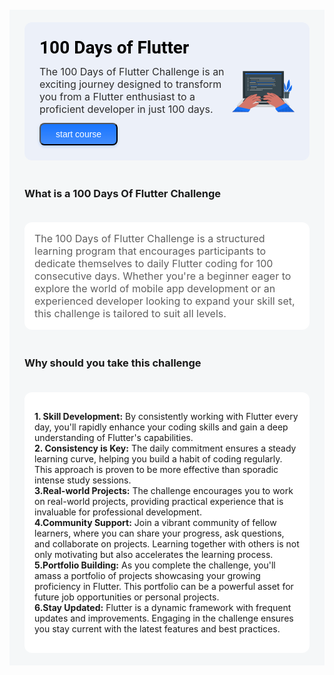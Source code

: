 <div style="
  align-self: stretch; flex-grow: 0; display: flex; flex-direction: column; justify-content: flex-start; margin-top:20px; gap: 20px; padding: 20px 24px; background-color: #f5f7f8;">
  <div style="
   align-self: stretch; flex-grow: 0; display: flex; flex-direction: row; justify-content: space-between; align-items: center; padding: 24px; border-radius: 12px; background-color: #ecf0f9;">
<div style="
   flex-grow: 1; display: flex; flex-direction: column; justify-content: flex-start; align-items: flex-start; gap: 12px; padding: 0;">
<span style="
 flex-grow: 0; font-family: Roboto; font-size: 28px; font-weight: 600; font-stretch: normal; font-style: normal;  text-align: center; color: #000;">
100 Days of Flutter
</span>
<span style="
   align-self: stretch; flex-grow: 0; font-size: 16px; font-weight: normal; font-stretch: normal; font-style: normal;  text-align: left; color: #2d2d2d;">
The 100 Days of Flutter Challenge is an exciting journey designed to transform <br>
you from a Flutter enthusiast to a proficient developer in just 100 days.
</span>
<button style="
   flex-grow: 0; display: flex; flex-direction: row; justify-content: center; align-items: center; gap: 0px; padding: 8px 24px; border-radius: 8px; box-shadow: 0 2px 4px 0 rgba(23, 116, 255, 0.24); background-image: linear-gradient(to bottom, #1774ff 0%, rgba(23, 116, 255, 0.8));">
<div style="
  flex-grow: 0;  font-size: 14px; font-weight: 500; font-stretch: normal; font-style: normal; text-align: left; color: #fff;">
start course
</div>
</button>
</div>
<div style=" flex-grow: 0;">
<svg width="192" height="128" viewBox="0 0 192 128" fill="none" xmlns="http://www.w3.org/2000/svg">
<path d="M9.43262 85.9421C65.1095 85.7713 127.563 85.7713 183.251 85.9421C127.574 86.1101 65.1205 86.1101 9.43262 85.9421Z" fill="#263238"/>
<path d="M183.383 45.0549C176.948 53.7706 170.238 63.8829 168.605 74.805C168.585 74.9703 168.85 75.0254 168.88 74.8601C169.62 71.8801 170.571 68.9565 171.726 66.1114C175.957 64.9462 180.108 63.9903 182.331 59.7922C184.595 55.4757 184.309 49.8479 183.876 45.1458C183.862 44.9006 183.521 44.8868 183.383 45.0549Z" fill="#1774FF"/>
<path d="M171.813 66.0345C174.705 59.5473 178.424 53.0353 183.131 47.7023C183.162 47.6665 183.211 47.7161 183.184 47.7519C180.096 51.5506 177.749 55.6881 175.471 59.8972C177.6 57.7348 179.936 55.7982 181.955 53.5036C181.994 53.4595 182.057 53.5257 182.018 53.5697C180.016 55.9745 177.826 58.5859 175.217 60.3654C174.516 61.6509 173.808 62.9456 173.093 64.2495C173.27 64.1503 173.449 64.0649 173.631 63.974C173.661 63.9603 173.688 64.0071 173.658 64.0236C173.46 64.1228 173.261 64.2302 173.055 64.3156C172.716 64.9299 172.383 65.5442 172.033 66.1557C171.934 66.2907 171.744 66.1722 171.813 66.0345Z" fill="#263238"/>
<path d="M173.955 63.77C175.686 62.7996 177.337 61.6943 178.894 60.4644C178.936 60.4314 178.996 60.4892 178.955 60.525C177.444 61.8336 175.786 62.9632 174.016 63.8912C173.947 63.9325 173.875 63.8168 173.955 63.77Z" fill="#263238"/>
<path d="M167.868 73.1854C167.882 73.3176 168.105 73.3176 168.102 73.1854C168.138 69.5878 168.102 65.9737 168.16 62.3569C169.083 60.4975 171.06 59.4673 172.438 57.977C173.427 56.8851 174.289 55.6836 175.005 54.396C176.705 51.3659 177.627 47.9281 177.98 44.4792C178.36 40.6227 176.9 27.9293 175.278 28.3701C174.438 28.5987 171.713 34.8903 170.992 36.9701C169.82 40.4001 168.962 43.9295 168.43 47.5149C167.113 55.9689 167.223 64.6763 167.868 73.1854Z" fill="#1774FF"/>
<path d="M167.843 57.6631L167.86 57.6465C168.056 53.0931 169.083 48.4956 170.042 44.0799C171.077 39.3226 172.287 34.8408 174.725 30.5987C174.734 30.5829 174.75 30.5716 174.768 30.5671C174.786 30.5626 174.805 30.5653 174.821 30.5746C174.837 30.5838 174.849 30.599 174.854 30.6169C174.859 30.6348 174.857 30.6539 174.848 30.6703C173.214 33.9697 171.95 37.4396 171.077 41.0168C171.243 40.7606 171.441 40.5182 171.612 40.2758C171.678 40.1793 171.838 40.2758 171.772 40.3667C171.552 40.7506 171.295 41.1122 171.006 41.4465C170.997 41.4551 170.985 41.4609 170.973 41.463C170.13 44.8622 169.527 48.3496 169.009 51.8122C169.047 51.7681 169.083 51.7185 169.122 51.6772C169.128 51.6725 169.135 51.67 169.143 51.6699C169.151 51.6699 169.158 51.6724 169.165 51.6771C169.171 51.6818 169.175 51.6883 169.178 51.6958C169.18 51.7033 169.179 51.7113 169.177 51.7185C169.111 51.8342 169.039 51.9472 168.97 52.0629C168.695 53.8231 168.466 55.5806 168.224 57.3242C171.358 54.644 174.039 51.4844 175.548 47.5921C175.549 47.5891 175.552 47.5866 175.554 47.5849C175.557 47.5831 175.56 47.5822 175.563 47.5822C175.567 47.5822 175.57 47.5831 175.572 47.5849C175.575 47.5866 175.577 47.5891 175.578 47.5921C174.099 51.6276 171.766 55.2169 168.174 57.6686L167.976 59.0734C167.962 59.1699 167.808 59.1451 167.808 59.0514C167.808 58.6355 167.83 58.225 167.846 57.8036C167.836 57.795 167.828 57.7843 167.822 57.7723C167.816 57.7603 167.813 57.7472 167.813 57.7339C167.813 57.7206 167.815 57.7074 167.821 57.6952C167.826 57.683 167.834 57.672 167.843 57.6631Z" fill="#263238"/>
<path d="M169.335 51.0626C171.731 47.4815 173.968 44.0135 175.723 40.0605C175.742 40.0165 175.819 40.0605 175.8 40.0936C174.324 44.0217 172.255 48.0022 169.464 51.1562C169.385 51.2196 169.272 51.137 169.335 51.0626Z" fill="#263238"/>
<path d="M172.504 39.1765C173.495 37.4218 174.542 35.7112 175.479 33.9207C175.503 33.8711 175.572 33.9207 175.55 33.962C174.786 35.8321 173.815 37.6115 172.658 39.2674C172.592 39.3583 172.446 39.2784 172.504 39.1765Z" fill="#263238"/>
<path d="M172.116 39.9424C172.119 39.9437 172.121 39.9459 172.123 39.9487C172.125 39.9514 172.126 39.9547 172.126 39.958C172.126 39.9613 172.125 39.9645 172.123 39.9673C172.121 39.9701 172.119 39.9722 172.116 39.9736C172.113 39.9722 172.11 39.9701 172.108 39.9673C172.106 39.9645 172.105 39.9613 172.105 39.958C172.105 39.9547 172.106 39.9514 172.108 39.9487C172.11 39.9459 172.113 39.9437 172.116 39.9424Z" fill="#263238"/>
<path d="M165.432 62.7781C165.384 65.1633 165.102 67.538 164.592 69.8686C164.628 70.1247 164.664 70.3809 164.702 70.6454C165.436 68.0705 165.862 65.4175 165.97 62.7423C165.991 62.7051 166.003 62.6628 166.003 62.6197C166.003 62.5766 165.991 62.5343 165.97 62.4971C166.08 58.9084 165.823 55.3178 165.201 51.7816C164.085 45.1704 161.65 38.821 157.039 33.8626C157.001 33.8302 156.956 33.8069 156.907 33.7945C156.859 33.7821 156.808 33.7809 156.759 33.7909C156.71 33.801 156.664 33.8221 156.624 33.8527C156.584 33.8832 156.552 33.9224 156.529 33.9673C154.667 38.6998 155.317 44.3495 156.904 49.071C157.767 51.6236 158.999 54.0365 160.559 56.2331C162.13 58.4671 164.146 60.3485 165.432 62.7781Z" fill="#1774FF"/>
<path d="M157.572 36.0774C161.944 43.1734 164.985 51.5833 165.357 59.9657C165.357 60.1144 165.115 60.153 165.082 60.0015C164.98 59.2467 164.864 58.5002 164.743 57.7592C162.936 56.0265 161.079 54.1975 159.784 52.0351C159.76 51.9965 159.815 51.9524 159.845 51.9855C161.418 53.7843 162.875 55.6271 164.663 57.2193C164.353 55.3645 163.979 53.54 163.542 51.7458C163.423 51.6108 163.31 51.4704 163.195 51.3381C163.12 51.25 163.244 51.1205 163.324 51.2087L163.429 51.3244C162.813 48.8624 162.05 46.4395 161.145 44.0686C160.043 42.7409 158.787 41.5894 157.977 39.9945C157.973 39.9868 157.972 39.9777 157.974 39.9692C157.976 39.9607 157.982 39.9534 157.99 39.9491C157.997 39.9447 158.007 39.9435 158.015 39.9458C158.024 39.9482 158.031 39.9538 158.035 39.9615C158.664 40.8891 159.339 41.7845 160.057 42.6445C160.352 42.9833 160.674 43.3001 160.98 43.6279C159.971 41.0569 158.774 38.5636 157.399 36.1683C157.387 36.1453 157.384 36.1184 157.392 36.0936C157.4 36.0688 157.417 36.0481 157.44 36.0361C157.463 36.024 157.49 36.0216 157.515 36.0294C157.54 36.0371 157.56 36.0544 157.572 36.0774Z" fill="#263238"/>
<path d="M158.455 44.8428C159.868 46.7463 161.485 48.5588 162.791 50.5256C162.83 50.5807 162.747 50.6386 162.7 50.5945C161.011 49.0133 159.585 46.8509 158.359 44.9007C158.315 44.8235 158.414 44.7739 158.455 44.8428Z" fill="#263238"/>
<path d="M162.999 50.9527L163.061 51.0145C163.103 51.0566 163.036 51.1211 162.994 51.079L162.932 51.0173C162.881 50.9752 162.949 50.9022 162.999 50.9527Z" fill="#263238"/>
<path d="M150.723 49.7157C151.073 53.3656 152.993 57.7262 155.335 60.5387C156.365 61.7614 157.639 62.7558 159.075 63.4586C160.695 64.2602 162.381 65.183 164.07 65.8414C164.865 67.8683 165.457 69.9694 165.835 72.1137C165.89 71.9319 165.943 71.7418 165.998 71.5627C164.921 62.3237 158.943 54.4234 151.293 49.3521C151.234 49.3134 151.164 49.2927 151.093 49.2925C151.022 49.2923 150.952 49.3125 150.892 49.3508C150.832 49.3891 150.784 49.4439 150.754 49.5085C150.724 49.5732 150.713 49.6451 150.723 49.7157Z" fill="#1774FF"/>
<path d="M153.357 52.4481C153.302 52.3985 153.377 52.3021 153.434 52.3462C157.489 55.3488 161.147 59.7286 163.183 64.3592C163.238 64.4859 163.065 64.5961 162.993 64.4694C162.638 63.8468 162.274 63.2408 161.891 62.6458C160.145 62.318 158.492 61.0894 157.208 59.9215C157.172 59.8912 157.225 59.8388 157.258 59.8691C157.925 60.4771 158.665 60.999 159.462 61.4228C160.175 61.7836 160.941 62.0122 161.682 62.3015C161.034 61.274 160.36 60.2878 159.657 59.332C157.776 58.6929 155.988 57.5387 154.423 56.3845C154.374 56.3487 154.423 56.2661 154.473 56.2991C156.051 57.2538 157.678 58.1237 159.349 58.905C158.283 57.4984 157.134 56.158 155.905 54.8915C155.313 54.5775 154.71 54.2634 154.134 53.9274C154.087 53.8998 154.134 53.8199 154.173 53.8392C154.651 54.0057 155.107 54.2296 155.531 54.5058C154.839 53.8089 154.126 53.1203 153.357 52.4481Z" fill="#263238"/>
<path d="M153.528 55.638C153.632 55.6996 153.73 55.7696 153.823 55.8474C153.85 55.8722 153.823 55.908 153.784 55.897C153.678 55.8462 153.576 55.7882 153.478 55.7234C153.426 55.6876 153.476 55.605 153.528 55.638Z" fill="#263238"/>
<path d="M159.159 68.8354H175.753L174.12 85.939H160.793L159.159 68.8354Z" fill="#455A64"/>
<path d="M159.473 72.119L159.159 68.8354H175.753L175.552 70.9538L159.473 72.119Z" fill="#37474F"/>
<path d="M176.877 65.8911H158.038V70.0561H176.877V65.8911Z" fill="#455A64"/>
<path d="M160.179 1.5752H32.498V86.9829H160.179V1.5752Z" fill="#DBDBDB"/>
<path d="M159.251 2.6167H33.4268V85.9419H159.251V2.6167Z" fill="#263238"/>
<path d="M176.805 106.822H15.8682V112.739H176.805V106.822Z" fill="#C7C7C7"/>
<path d="M15.8682 106.822L32.498 86.9829H160.176L176.805 106.822H15.8682Z" fill="#DBDBDB"/>
<path d="M160.17 95.9768H32.9854L39.5056 86.9829H153.65L160.17 95.9768Z" fill="#263238"/>
<path d="M157.892 92.8336H35.2637L35.5281 92.4673H157.628L157.892 92.8336Z" fill="#37474F"/>
<path d="M155.51 89.5503H37.6475L37.9119 89.1812H155.246L155.51 89.5503Z" fill="#37474F"/>
<path d="M76.6484 104.59L80.7694 98.2603H112.098L116.508 104.59H76.6484Z" fill="#263238"/>
<path d="M108.142 109.199H85.0163L84.4434 106.822H108.717L108.142 109.199Z" fill="#DBDBDB"/>
<path d="M152.234 8.94678H40.4424V79.7301H152.234V8.94678Z" fill="#37474F"/>
<path d="M152.234 8.94678H40.4424V11.6711H152.234V8.94678Z" fill="#1774FF"/>
<path d="M43.0039 10.3071C43.0039 10.409 42.9737 10.5086 42.9171 10.5933C42.8605 10.678 42.78 10.744 42.6859 10.783C42.5918 10.822 42.4882 10.8322 42.3883 10.8123C42.2883 10.7925 42.1965 10.7434 42.1245 10.6714C42.0525 10.5993 42.0034 10.5075 41.9835 10.4076C41.9637 10.3077 41.9739 10.2041 42.0128 10.11C42.0518 10.0159 42.1179 9.93541 42.2026 9.87881C42.2873 9.82221 42.3869 9.792 42.4888 9.792C42.5565 9.79163 42.6236 9.80471 42.6863 9.83047C42.749 9.85622 42.8059 9.89415 42.8538 9.94206C42.9017 9.98997 42.9396 10.0469 42.9654 10.1096C42.9912 10.1722 43.0042 10.2394 43.0039 10.3071Z" fill="#C7C7C7"/>
<path d="M45.1006 10.3071C45.1006 10.409 45.0703 10.5086 45.0137 10.5933C44.9571 10.678 44.8767 10.744 44.7826 10.783C44.6884 10.822 44.5849 10.8322 44.4849 10.8123C44.385 10.7925 44.2932 10.7434 44.2212 10.6714C44.1491 10.5993 44.1001 10.5075 44.0802 10.4076C44.0603 10.3077 44.0705 10.2041 44.1095 10.11C44.1485 10.0159 44.2145 9.93541 44.2992 9.87881C44.384 9.82221 44.4836 9.792 44.5854 9.792C44.6532 9.79163 44.7203 9.80471 44.783 9.83047C44.8457 9.85622 44.9026 9.89415 44.9505 9.94206C44.9984 9.98997 45.0363 10.0469 45.0621 10.1096C45.0878 10.1722 45.1009 10.2394 45.1006 10.3071Z" fill="white"/>
<path d="M47.2129 10.3071C47.2129 10.409 47.1826 10.5086 47.126 10.5933C47.0694 10.678 46.989 10.744 46.8949 10.783C46.8007 10.822 46.6972 10.8322 46.5972 10.8123C46.4973 10.7925 46.4055 10.7434 46.3335 10.6714C46.2615 10.5993 46.2124 10.5075 46.1925 10.4076C46.1726 10.3077 46.1828 10.2041 46.2218 10.11C46.2608 10.0159 46.3268 9.93541 46.4116 9.87881C46.4963 9.82221 46.5959 9.792 46.6977 9.792C46.7655 9.79163 46.8326 9.80471 46.8953 9.83047C46.958 9.85622 47.0149 9.89415 47.0628 9.94206C47.1107 9.98997 47.1486 10.0469 47.1744 10.1096C47.2001 10.1722 47.2132 10.2394 47.2129 10.3071Z" fill="#455A64"/>
<path d="M50.7308 23.772H47.585V24.7278H50.7308V23.772Z" fill="#EBEBEB"/>
<path d="M124.162 23.772H54.4424V24.7278H124.162V23.772Z" fill="#EBEBEB"/>
<path d="M132.071 23.772H126.096V24.7278H132.071V23.772Z" fill="#1774FF"/>
<path d="M50.7308 28.2925H47.585V29.2483H50.7308V28.2925Z" fill="#EBEBEB"/>
<path d="M81.184 28.2925H57.5078V29.2483H81.184V28.2925Z" fill="#A6A6A6"/>
<path d="M134.235 46.3794H125.279V47.3353H134.235V46.3794Z" fill="#A6A6A6"/>
<path d="M77.058 41.8564H54.4424V42.8123H77.058V41.8564Z" fill="#A6A6A6"/>
<path d="M73.3746 32.8154H57.5078V33.7713H73.3746V32.8154Z" fill="#1774FF"/>
<path d="M134.111 32.8154H75.1338V33.7713H134.111V32.8154Z" fill="#A6A6A6"/>
<path d="M123.234 46.3794H54.4424V47.3353H123.234V46.3794Z" fill="#1774FF"/>
<path d="M131.404 28.2925H82.6719V29.2483H131.404V28.2925Z" fill="#EBEBEB"/>
<path d="M50.7308 32.8154H47.585V33.7713H50.7308V32.8154Z" fill="#EBEBEB"/>
<path d="M50.7308 37.3359H47.585V38.2918H50.7308V37.3359Z" fill="#A6A6A6"/>
<path d="M73.0307 37.3359H54.4424V38.2918H73.0307V37.3359Z" fill="#EBEBEB"/>
<path d="M76.0961 50.8999H57.5078V51.8558H76.0961V50.8999Z" fill="#EBEBEB"/>
<path d="M124.185 55.4229H74.3174V56.3787H124.185V55.4229Z" fill="#EBEBEB"/>
<path d="M71.4794 55.4229H57.5078V56.3787H71.4794V55.4229Z" fill="#A6A6A6"/>
<path d="M132.067 41.8564H78.335V42.8123H132.067V41.8564Z" fill="#EBEBEB"/>
<path d="M128.629 37.3359H74.9189V38.2918H128.629V37.3359Z" fill="#1774FF"/>
<path d="M50.7308 41.8564H47.585V42.8123H50.7308V41.8564Z" fill="#EBEBEB"/>
<path d="M50.7308 46.3794H47.585V47.3353H50.7308V46.3794Z" fill="#EBEBEB"/>
<path d="M50.7308 50.8999H47.585V51.8558H50.7308V50.8999Z" fill="#A6A6A6"/>
<path d="M50.7308 55.4229H47.585V56.3787H50.7308V55.4229Z" fill="#EBEBEB"/>
<path d="M50.7308 59.5273H47.585V60.4832H50.7308V59.5273Z" fill="#EBEBEB"/>
<path d="M91.3216 59.5273H54.4424V60.4832H91.3216V59.5273Z" fill="#EBEBEB"/>
<path d="M48.8312 19.2546C48.8558 19.2787 48.8727 19.3096 48.8797 19.3433C48.8866 19.377 48.8834 19.4121 48.8704 19.444C48.8574 19.4759 48.8352 19.5032 48.8067 19.5225C48.7781 19.5417 48.7444 19.552 48.71 19.5521C48.663 19.5523 48.6176 19.5345 48.5833 19.5025L47.8037 18.7147C47.8037 18.7147 47.8037 18.7147 47.7899 18.6981C47.7888 18.6908 47.7888 18.6834 47.7899 18.6761C47.7899 18.6761 47.7899 18.6761 47.7899 18.6596V18.6403C47.7899 18.6403 47.7899 18.6403 47.7899 18.6238V18.6045C47.7899 18.6045 47.7899 18.5907 47.7899 18.5824C47.7894 18.5742 47.7894 18.5659 47.7899 18.5576C47.7938 18.55 47.7994 18.5433 47.8064 18.5384L48.586 17.7505C48.6193 17.7185 48.6638 17.7007 48.71 17.7007C48.7562 17.7007 48.8006 17.7185 48.8339 17.7505C48.8504 17.7667 48.8635 17.786 48.8725 17.8073C48.8814 17.8285 48.886 17.8514 48.886 17.8745C48.886 17.8976 48.8814 17.9204 48.8725 17.9417C48.8635 17.963 48.8504 17.9823 48.8339 17.9985L48.1783 18.6596L48.8312 19.2546Z" fill="#1774FF"/>
<path d="M49.5365 19.3428L50.2141 17.7286C50.2219 17.71 50.2333 17.6932 50.2477 17.6791C50.2621 17.665 50.2792 17.6539 50.2979 17.6464C50.3166 17.639 50.3366 17.6354 50.3568 17.6358C50.3769 17.6362 50.3968 17.6406 50.4152 17.6487C50.4334 17.6563 50.4498 17.6673 50.4637 17.6812C50.4775 17.6952 50.4885 17.7117 50.4959 17.7299C50.5033 17.7481 50.5071 17.7675 50.5069 17.7872C50.5068 17.8068 50.5028 17.8262 50.4951 17.8443L49.8147 19.4613C49.8028 19.4886 49.7831 19.5117 49.7581 19.5279C49.7332 19.5441 49.704 19.5525 49.6742 19.5522C49.6561 19.5561 49.6373 19.5561 49.6191 19.5522C49.599 19.5451 49.5806 19.5338 49.5652 19.519C49.5498 19.5042 49.5378 19.4863 49.5299 19.4664C49.5221 19.4466 49.5186 19.4252 49.5197 19.4039C49.5209 19.3826 49.5266 19.3618 49.5365 19.3428Z" fill="#1774FF"/>
<path d="M51.8329 18.6899L51.8136 18.7119L51.0313 19.4997C50.9979 19.5317 50.9535 19.5496 50.9073 19.5496C50.8611 19.5496 50.8167 19.5317 50.7834 19.4997C50.7669 19.4836 50.7538 19.4643 50.7448 19.443C50.7359 19.4217 50.7313 19.3989 50.7313 19.3758C50.7313 19.3527 50.7359 19.3298 50.7448 19.3086C50.7538 19.2873 50.7669 19.268 50.7834 19.2518L51.4362 18.5907L50.7806 17.9296C50.7641 17.9134 50.751 17.8942 50.7421 17.8729C50.7331 17.8516 50.7285 17.8287 50.7285 17.8056C50.7285 17.7826 50.7331 17.7597 50.7421 17.7384C50.751 17.7171 50.7641 17.6978 50.7806 17.6817C50.8139 17.6497 50.8584 17.6318 50.9046 17.6318C50.9508 17.6318 50.9952 17.6497 51.0285 17.6817L51.8081 18.4695L51.8274 18.4888C51.8324 18.4968 51.837 18.5051 51.8411 18.5136C51.8403 18.5218 51.8403 18.5301 51.8411 18.5384V18.5577V18.5797C51.8407 18.588 51.8407 18.5962 51.8411 18.6045L51.8329 18.6899Z" fill="#1774FF"/>
<path d="M93.7998 57.4253H93.3701V62.5847H93.7998V57.4253Z" fill="#EBEBEB"/>
<path d="M57.1623 116.973C57.1623 116.973 68.0074 112.153 69.7924 111.337C73.3734 109.704 79.7862 104.671 82.5299 102.9C84.1331 101.864 82.8521 98.3628 77.9764 98.9578C73.1007 99.5528 64.0104 104.302 63.2281 103.28C62.4457 102.258 75.073 94.6716 76.8443 94.06C78.6155 93.4485 84.4636 95.8285 87.9978 94.611C91.532 93.3934 89.6892 90.2531 86.8739 89.0714C83.1441 87.504 76.0399 86.504 73.4258 86.504C70.8116 86.504 62.768 92.3549 62.768 92.3549C62.768 92.3549 73.6158 88.088 74.9573 87.2974C76.2989 86.5068 82.7557 86.3828 86.8381 84.9201C90.9205 83.4574 88.254 79.2759 81.428 79.3365C77.4147 79.3328 73.4087 79.6812 69.4563 80.3777C67.5281 80.6697 55.8814 88.3827 55.8814 88.3827C55.8814 88.3827 58.1375 87.8951 59.052 87.5894C59.9666 87.2836 69.0514 81.5595 70.313 80.8928C75.0758 78.3723 78.4447 75.0007 76.9242 72.8741C75.8223 71.3287 69.4646 73.3038 66.3684 75.0778C62.2529 77.433 50.587 86.0688 50.587 86.0688L65.2086 76.1989C65.2086 76.1989 64.0269 75.2183 60.0988 76.0832C57.7766 76.5956 48.2538 82.2867 46.7415 83.4409C42.1688 86.9255 29.8721 101.922 29.8721 101.922L39.9293 114.827L57.1623 116.973Z" fill="#D3766A"/>
<path d="M51.2693 85.7246C54.7181 82.8432 57.5306 79.5955 64.8717 76.0833C64.8965 76.0833 64.8717 76.0089 64.8442 76.0145C59.6104 77.3532 54.6713 81.6091 51.1564 85.5703C51.0407 85.7163 51.1316 85.8375 51.2693 85.7246Z" fill="#263238"/>
<path d="M56.4129 88.3137C59.4678 86.4902 63.002 84.0413 66.6519 82.2535C68.4424 81.3748 69.2137 81.1957 71.7783 80.0746C71.8031 80.0746 71.7783 80.0085 71.7563 80.014C69.4341 80.6035 69.0512 80.5346 66.5583 81.4767C63.3133 82.7025 57.9886 86.6472 56.3082 88.1953C56.176 88.3165 56.2504 88.4074 56.4129 88.3137Z" fill="#263238"/>
<path d="M62.0575 92.0989C65.363 90.7656 69.3765 88.3718 72.7868 87.27C73.6407 86.9945 74.9464 86.8182 76.8995 86.8182C77.0042 86.8182 77.1336 86.7025 76.8857 86.6585C75.2329 86.3554 73.5939 86.383 72.5747 86.6585C69.2305 87.5923 63.87 90.6913 61.9748 91.9639C61.8261 92.0686 61.8839 92.1705 62.0575 92.0989Z" fill="#263238"/>
<path d="M57.1623 116.976L50.4217 127.736H0.672852L29.8611 101.922L54.7906 99.1699L57.1623 116.976Z" fill="#D3766A"/>
<path d="M50.4217 127.735L52.204 124.887L14.9805 115.081L0.672852 127.735H50.4217Z" fill="#1774FF"/>
<path opacity="0.1" d="M50.4217 127.735L52.204 124.887L14.9805 115.081L0.672852 127.735H50.4217Z" fill="black"/>
<path opacity="0.1" d="M0.995117 127.449L2.39448 126.209V127.733H0.995117V127.449Z" fill="black"/>
<path opacity="0.1" d="M50.0615 124.323V127.733H48.6621V123.954L50.0615 124.323Z" fill="black"/>
<path opacity="0.1" d="M40.5274 121.81L45.0836 123.011H40.5274V127.733H39.1281V123.011H30.9936V127.733H29.5942V123.011H21.4598V127.733H20.0604V123.011H11.9287V127.733H10.5293V123.011H6.01172L7.59564 121.612H10.5293V119.017L11.9287 117.78V121.612H20.0604V116.419L21.4598 116.789V121.612H29.5942V118.932L30.9936 119.298V121.612H39.1281V121.441L39.7726 121.612H40.5274V121.81Z" fill="black"/>
<path d="M8.4375 119.513L52.2033 126.474L56.2416 120.246L17.2248 111.596L8.4375 119.513Z" fill="#1774FF"/>
<path d="M131.166 111.293C131.166 111.293 121.282 106.39 119.428 105.751C115.715 104.467 110.018 99.1012 107.115 97.6027C105.421 96.7267 106.36 93.1181 111.272 93.2421C116.183 93.3661 121.632 97.4292 121.874 97.0215C122.538 95.9196 111.189 90.8152 109.371 90.3773C107.553 89.9393 101.873 91.4295 98.2366 90.5563C94.6005 89.6831 96.1348 86.383 98.8234 84.9341C102.385 83.0058 109.445 82.7799 112.046 82.5265C114.646 82.2731 123.216 87.3279 123.216 87.3279C123.216 87.3279 112.01 84.1242 110.597 83.4714C109.184 82.8185 102.746 83.3116 98.5424 82.2483C94.3388 81.185 96.5921 76.7666 103.391 76.1716C107.386 75.7856 111.408 75.7505 115.409 76.0669C117.368 76.1716 129.689 82.7304 129.689 82.7304C129.689 82.7304 127.397 82.4549 126.458 82.2455C125.519 82.0362 115.924 77.2046 114.613 76.6619C109.624 74.5931 105.95 71.563 107.266 69.307C108.225 67.6542 114.731 69.0177 117.982 70.4832C122.307 72.4335 134.747 79.9069 134.747 79.9069L118.177 71.1195C118.177 71.1195 118.941 69.5466 121.307 69.7753C129.761 70.6017 136.708 75.9071 138.325 76.9126C143.212 79.9427 156.894 93.6883 156.894 93.6883L148.338 106.822L131.166 111.293Z" fill="#D3766A"/>
<path d="M134.901 78.8326C131.075 76.5627 126.169 73.5464 118.533 70.7008C118.508 70.7008 118.517 70.6458 118.533 70.6513C123.748 71.811 130.869 75.1634 134.967 78.7306C135.113 78.8381 135.058 78.9207 134.901 78.8326Z" fill="#263238"/>
<path d="M129.155 82.6918C125.94 81.1739 122.186 79.0749 118.381 77.6452C116.514 76.9428 115.732 76.8381 113.071 75.9677C113.043 75.9677 113.057 75.9016 113.087 75.9071C115.456 76.2707 115.828 76.1632 118.401 76.8629C121.748 77.772 127.428 81.185 129.249 82.565C129.392 82.6725 129.326 82.7716 129.155 82.6918Z" fill="#263238"/>
<path d="M123.9 87.0057C120.489 85.992 116.258 83.9949 112.757 83.2291C111.881 83.0363 108.419 82.9013 106.474 83.0886C106.369 83.0886 106.231 82.9977 106.474 82.9288C108.099 82.4661 111.873 82.4165 112.914 82.601C116.33 83.2098 121.966 85.7799 123.974 86.8652C124.131 86.9506 124.081 87.0581 123.9 87.0057Z" fill="#263238"/>
<path d="M192 127.78L156.894 93.6885L134.816 94.6526L131.166 111.293L141.146 127.78H192Z" fill="#D3766A"/>
<path d="M141.146 127.779L135.19 117.943L165.844 102.379L191.999 127.779H141.146Z" fill="#1774FF"/>
<path opacity="0.1" d="M141.146 127.779L135.19 117.943L165.844 102.379L191.999 127.779H141.146Z" fill="black"/>
<path opacity="0.1" d="M167.455 103.944H162.772L165.526 102.544H166.028L167.174 103.646L167.455 103.944ZM175.829 112.078H146.693V112.103L143.985 113.48H177.27L176.691 112.929L175.829 112.078ZM185.646 121.612H137.41L138.258 123.011H187.087L186.225 122.185L185.646 121.612ZM185.646 121.612L184.82 120.816V127.782H186.219V122.174L185.646 121.612ZM175.829 112.078L175.278 111.555V127.782H176.677V112.907L175.829 112.078ZM166.028 102.544L165.857 102.379L165.752 102.415V127.774H167.155V103.657L166.028 102.544ZM156.241 107.26V127.782H157.64V106.547L156.241 107.26ZM146.745 112.078H146.699V127.779H148.098V111.389L146.745 112.078ZM137.159 116.943V121.196L137.41 121.612L138.258 123.011L138.559 123.51V116.232L137.159 116.943Z" fill="black"/>
<path d="M132.836 117.07L138.15 124.888L175.34 109.781L165.264 100.765L132.836 117.07Z" fill="#1774FF"/>
</svg>
</div>
</div>

### What is a 100 Days Of Flutter Challenge 
<div style="
   align-self: stretch; flex-grow: 0;  display: flex;  flex-direction: row;  justify-content: center;  align-items: center;  gap: 10px;  padding: 16px; border-radius: 12px; background-color: #fff;">
<span style="
 flex-grow: 1; font-size: 16px; font-weight: normal; font-stretch: normal;  font-style: normal; text-align: left; color: #5f5f5f;">
The 100 Days of Flutter Challenge is a structured learning program that encourages participants to dedicate themselves to daily Flutter coding for 100 consecutive days. Whether you're a beginner eager to explore the world of mobile app development or an experienced developer looking to expand your skill set, this challenge is tailored to suit all levels.
</span>
</div>

### Why should you take this challenge
<div style=" 
  align-self: stretch; flex-grow: 0; display: flex; flex-direction: column; justify-content: center; align-items: stretch; gap: 10px; padding: 16px; border-radius: 12px; background-color:#fff;">

  **1. Skill Development:** By consistently working with Flutter every day, you&apos;ll rapidly enhance your coding skills and gain a deep understanding of Flutter's capabilities.<br>
  **2. Consistency is Key:** The daily commitment ensures a steady learning curve, helping you build a habit of coding regularly. This approach is proven to be more effective than sporadic intense study sessions.<br>
  **3.Real-world Projects:** The challenge encourages you to work on real-world projects, providing practical experience that is invaluable for professional development.<br>
  **4.Community Support:** Join a vibrant community of fellow learners, where you can share your progress, ask questions, and collaborate on projects. Learning together with others is not only motivating but also accelerates the learning process.<br>
  **5.Portfolio Building:** As you complete the challenge, you'll amass a portfolio of projects showcasing your growing proficiency in Flutter. This portfolio can be a powerful asset for future job opportunities or personal projects.<br>
  **6.Stay Updated:** Flutter is a dynamic framework with frequent updates and improvements. Engaging in the challenge ensures you stay current with the latest features and best practices.
</div>


</div>





